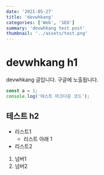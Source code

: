 ```yaml
---
date: '2021-05-27'
title: 'devwhkang'
categories: ['Web', 'SEO']
summary: 'devwhkang test post'
thumbnail: '../assets/test.png'
---
```


# devwhkang h1

devwhkang 글입니다. 구글에 노출됩니다.

```js
const a = 1;
console.log('테스트 마크다운 코드');
```

## 테스트 h2

- 리스트1
  - 리스트 아래 1
- 리스트2

1. 넘버1
2. 넘버2
